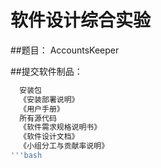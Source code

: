 # 软件设计综合实验

##题目：
  AccountsKeeper

##提交软件制品：
```bash
  安装包
  《安装部署说明》
  《用户手册》
  所有源代码
  《软件需求规格说明书》
  《软件设计文档》
  《小组分工与贡献率说明》
'''bash
